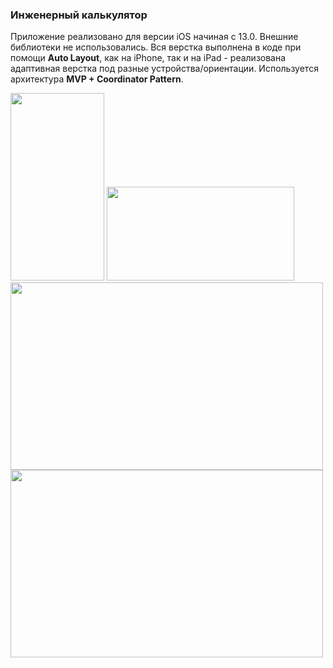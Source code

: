 ### Инженерный калькулятор

Приложение реализовано для версии iOS начиная с 13.0. Внешние библиотеки не использовались.
Вся верстка выполнена в коде при помощи **Auto Layout**, как на iPhone, так и на iPad - реализована адаптивная верстка под разные устройства/ориентации. 
Используется архитектура **MVP + Coordinator Pattern**.

<img src="https://user-images.githubusercontent.com/75904713/176380439-cd533ac3-ce54-4e87-9953-754b3b81da86.png" width="150" height="300">
<img src="https://user-images.githubusercontent.com/75904713/176380473-d8bf5e5e-6058-4c22-8f9b-f3c41e8dbfa1.png" width="300", height="150">


<img src="https://user-images.githubusercontent.com/75904713/176380506-d7d17c52-7fa8-44a7-85fc-000306ea4340.png" width="500" height="300">
<img src="https://user-images.githubusercontent.com/75904713/176380533-a364c423-d22f-48d3-8bb6-de5c6f76d302.png" width="500" height="300">
